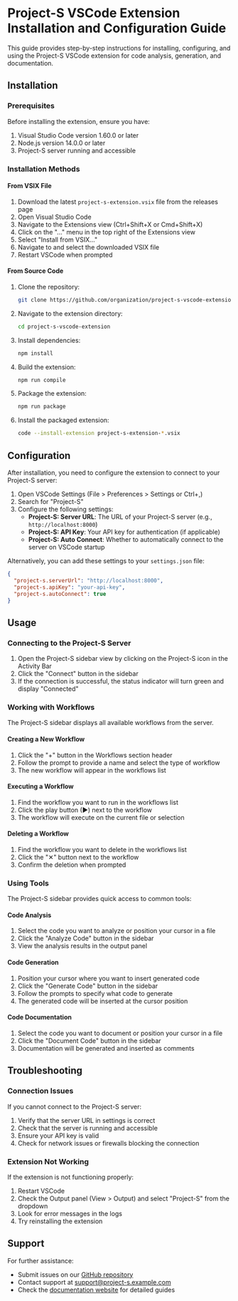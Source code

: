 # Project-S VSCode Extension Installation and Configuration Guide

This guide provides step-by-step instructions for installing, configuring, and using the Project-S VSCode extension for code analysis, generation, and documentation.

## Installation

### Prerequisites

Before installing the extension, ensure you have:

1. Visual Studio Code version 1.60.0 or later
2. Node.js version 14.0.0 or later
3. Project-S server running and accessible

### Installation Methods

#### From VSIX File

1. Download the latest `project-s-extension.vsix` file from the releases page
2. Open Visual Studio Code
3. Navigate to the Extensions view (Ctrl+Shift+X or Cmd+Shift+X)
4. Click on the "..." menu in the top right of the Extensions view
5. Select "Install from VSIX..."
6. Navigate to and select the downloaded VSIX file
7. Restart VSCode when prompted

#### From Source Code

1. Clone the repository:
   ```bash
   git clone https://github.com/organization/project-s-vscode-extension.git
   ```

2. Navigate to the extension directory:
   ```bash
   cd project-s-vscode-extension
   ```

3. Install dependencies:
   ```bash
   npm install
   ```

4. Build the extension:
   ```bash
   npm run compile
   ```

5. Package the extension:
   ```bash
   npm run package
   ```

6. Install the packaged extension:
   ```bash
   code --install-extension project-s-extension-*.vsix
   ```

## Configuration

After installation, you need to configure the extension to connect to your Project-S server:

1. Open VSCode Settings (File > Preferences > Settings or Ctrl+,)
2. Search for "Project-S"
3. Configure the following settings:
   - **Project-S: Server URL**: The URL of your Project-S server (e.g., `http://localhost:8000`)
   - **Project-S: API Key**: Your API key for authentication (if applicable)
   - **Project-S: Auto Connect**: Whether to automatically connect to the server on VSCode startup

Alternatively, you can add these settings to your `settings.json` file:

```json
{
  "project-s.serverUrl": "http://localhost:8000",
  "project-s.apiKey": "your-api-key",
  "project-s.autoConnect": true
}
```

## Usage

### Connecting to the Project-S Server

1. Open the Project-S sidebar view by clicking on the Project-S icon in the Activity Bar
2. Click the "Connect" button in the sidebar
3. If the connection is successful, the status indicator will turn green and display "Connected"

### Working with Workflows

The Project-S sidebar displays all available workflows from the server.

#### Creating a New Workflow

1. Click the "+" button in the Workflows section header
2. Follow the prompt to provide a name and select the type of workflow
3. The new workflow will appear in the workflows list

#### Executing a Workflow

1. Find the workflow you want to run in the workflows list
2. Click the play button (▶) next to the workflow
3. The workflow will execute on the current file or selection

#### Deleting a Workflow

1. Find the workflow you want to delete in the workflows list
2. Click the "✕" button next to the workflow
3. Confirm the deletion when prompted

### Using Tools

The Project-S sidebar provides quick access to common tools:

#### Code Analysis

1. Select the code you want to analyze or position your cursor in a file
2. Click the "Analyze Code" button in the sidebar
3. View the analysis results in the output panel

#### Code Generation

1. Position your cursor where you want to insert generated code
2. Click the "Generate Code" button in the sidebar
3. Follow the prompts to specify what code to generate
4. The generated code will be inserted at the cursor position

#### Code Documentation

1. Select the code you want to document or position your cursor in a file
2. Click the "Document Code" button in the sidebar
3. Documentation will be generated and inserted as comments

## Troubleshooting

### Connection Issues

If you cannot connect to the Project-S server:

1. Verify that the server URL in settings is correct
2. Check that the server is running and accessible
3. Ensure your API key is valid
4. Check for network issues or firewalls blocking the connection

### Extension Not Working

If the extension is not functioning properly:

1. Restart VSCode
2. Check the Output panel (View > Output) and select "Project-S" from the dropdown
3. Look for error messages in the logs
4. Try reinstalling the extension

## Support

For further assistance:

- Submit issues on our [GitHub repository](https://github.com/organization/project-s-vscode-extension/issues)
- Contact support at support@project-s.example.com
- Check the [documentation website](https://docs.project-s.example.com) for detailed guides
